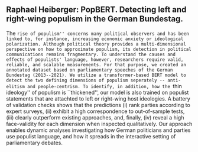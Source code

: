 ## Raphael Heiberger: PopBERT. Detecting left and right-wing populism in the German Bundestag.

The ``rise of populism'' concerns many political observers and has been linked to, for instance, increasing economic anxiety or ideological polarization.
Although political theory provides a multi-dimensional perspective on how to approximate populism, its detection in political communications remains fragmentary.
To understand the causes and effects of populists' language, however, researchers require valid, reliable, and scalable measurements.
For that purpose, we created an annotated dataset based on parliamentary speeches of the German Bundestag (2013--2021).
We utilize a transformer-based BERT model to detect the two defining dimensions of populism seperately -- anti-elitism and people-centrism.
To identify, in addition, how the ``thin ideology'' of populism is ``thickened'', our model is also trained on populist statements that are attachted to left or right-wing host ideologies.
A battery of validation checks shows that the predictions (i) rank parties according to expert surveys, (ii) exhibit a high correspondence to out-of-sample tests, (iii) clearly outperform existing approaches, and, finally, (iv) reveal a high face-validity for each dimension when inspected qualitatively.
Our approach enables dynamic analyses investigating how German politicians and parties use populist language, and how it spreads in the interactive setting of parliamentary debates.
